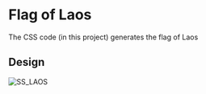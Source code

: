# Flag of Laos
The CSS code (in this project) generates the flag of Laos
## Design
![SS_LAOS](https://github.com/user-attachments/assets/4bc82b2b-e388-4127-976d-c93068ea2241)
